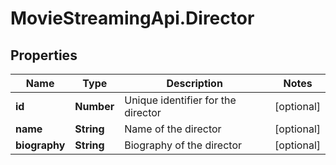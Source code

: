 # MovieStreamingApi.Director

## Properties
Name | Type | Description | Notes
------------ | ------------- | ------------- | -------------
**id** | **Number** | Unique identifier for the director | [optional] 
**name** | **String** | Name of the director | [optional] 
**biography** | **String** | Biography of the director | [optional] 
